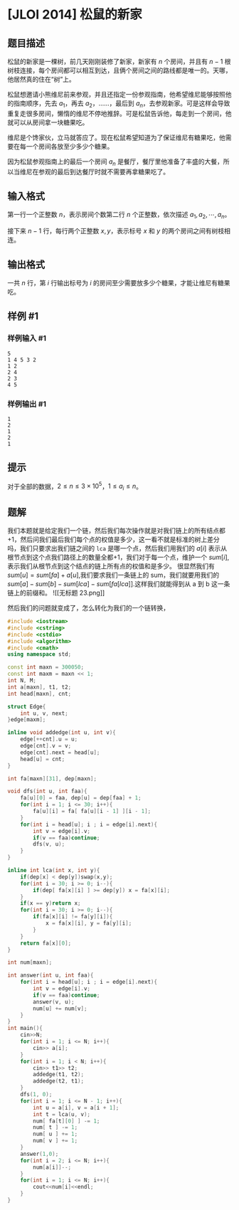 # [JLOI 2014] 松鼠的新家

## 题目描述

松鼠的新家是一棵树，前几天刚刚装修了新家，新家有 $n$ 个房间，并且有 $n-1$ 根树枝连接，每个房间都可以相互到达，且俩个房间之间的路线都是唯一的。天哪，他居然真的住在“树”上。

松鼠想邀请小熊维尼前来参观，并且还指定一份参观指南，他希望维尼能够按照他的指南顺序，先去 $a_1$，再去 $a_2$，……，最后到 $a_n$，去参观新家。可是这样会导致重复走很多房间，懒惰的维尼不停地推辞。可是松鼠告诉他，每走到一个房间，他就可以从房间拿一块糖果吃。

维尼是个馋家伙，立马就答应了。现在松鼠希望知道为了保证维尼有糖果吃，他需要在每一个房间各放至少多少个糖果。

因为松鼠参观指南上的最后一个房间 $a_n$ 是餐厅，餐厅里他准备了丰盛的大餐，所以当维尼在参观的最后到达餐厅时就不需要再拿糖果吃了。

## 输入格式

第一行一个正整数 $n$，表示房间个数第二行 $n$ 个正整数，依次描述 $a_1, a_2,\cdots,a_n$。

接下来 $n-1$ 行，每行两个正整数 $x,y$，表示标号 $x$ 和 $y$ 的两个房间之间有树枝相连。

## 输出格式

一共 $n$ 行，第 $i$ 行输出标号为 $i$ 的房间至少需要放多少个糖果，才能让维尼有糖果吃。

## 样例 #1

### 样例输入 #1

```
5
1 4 5 3 2
1 2
2 4
2 3
4 5
```

### 样例输出 #1

```
1
2
1
2
1
```

## 提示

对于全部的数据，$2 \le n \le 3 \times 10^5$，$1 \le a_i \le n$。

## 题解


我们本题就是给定我们一个链，然后我们每次操作就是对我们链上的所有结点都+1，然后问我们最后我们每个点的权值是多少，这一看不就是标准的树上差分吗，我们只要求出我们链之间的 `lca` 是哪一个点，然后我们用我们的 $a[i]$ 表示从根节点到这个点我们路径上的数量全都+1，我们对于每一个点，维护一个 $sum[i]$,表示我们从根节点到这个结点的链上所有点的权值和是多少。
很显然我们有 $sum[u]=sum[fa]+a[u]$,我们要求我们一条链上的 sum，我们就要用我们的 $sum[a]-sum[b]-sum[lca]-sum[fa[lca]]$.这样我们就能得到从 a 到 b 这一条链上的前缀和。
![[无标题 23.png]]

然后我们的问题就变成了，怎么转化为我们的一个链转换，

```cpp
#include <iostream>
#include <cstring>
#include <cstdio>
#include <algorithm>
#include <cmath>
using namespace std;

const int maxn = 300050;
const int maxm = maxn << 1;
int N, M;
int a[maxn], t1, t2;
int head[maxn], cnt;

struct Edge{
	int u, v, next;
}edge[maxm];

inline void addedge(int u, int v){
	edge[++cnt].u = u;
	edge[cnt].v = v;
	edge[cnt].next = head[u];
	head[u] = cnt;
}

int fa[maxn][31], dep[maxn];

void dfs(int u, int faa){
	fa[u][0] = faa, dep[u] = dep[faa] + 1;
	for(int i = 1; i <= 30; i++){
		fa[u][i] = fa[ fa[u][i - 1] ][i - 1];
	}
	for(int i = head[u]; i ; i = edge[i].next){
		int v = edge[i].v;
		if(v == faa)continue;
		dfs(v, u);
	}
} 

inline int lca(int x, int y){
	if(dep[x] < dep[y])swap(x,y);
	for(int i = 30; i >= 0; i--){
		if(dep[ fa[x][i] ] >= dep[y]) x = fa[x][i];
	}
	if(x == y)return x;
	for(int i = 30; i >= 0; i--){
		if(fa[x][i] != fa[y][i]){
			x = fa[x][i], y = fa[y][i];
		}
	}
	return fa[x][0];
}

int num[maxn];

int answer(int u, int faa){
	for(int i = head[u]; i ; i = edge[i].next){
		int v = edge[i].v;
		if(v == faa)continue;
		answer(v, u);
		num[u] += num[v];
	}
}
int main(){
	cin>>N;
	for(int i = 1; i <= N; i++){
		cin>> a[i];
	}
	for(int i = 1; i < N; i++){
		cin>> t1>> t2;
		addedge(t1, t2);
		addedge(t2, t1);
	}
	dfs(1, 0);
	for(int i = 1; i <= N - 1; i++){
		int u = a[i], v = a[i + 1];
		int t = lca(u, v);
		num[ fa[t][0] ]	-= 1;
		num[ t ] -= 1;
		num[ u ] += 1;
		num[ v ] += 1;
	}
	answer(1,0);
	for(int i = 2; i <= N; i++){
		num[a[i]]--;
	}
	for(int i = 1; i <= N; i++){
		cout<<num[i]<<endl;
	}
}
```